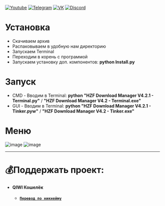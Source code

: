 [![Youtube](https://user-images.githubusercontent.com/64781822/185656066-cdb875f1-ade6-4499-ae50-79a4f61fdc3e.png)](https://www.youtube.com/c/HZFYT/) [![Telegram](https://user-images.githubusercontent.com/64781822/185657127-657c530b-3849-4931-ab91-63d6f0508330.png)](https://t.me/hzfnews) [![VK](https://user-images.githubusercontent.com/64781822/185657778-21a240e2-da1f-4b72-b37e-447c9adebfcb.png)](https://vk.com/hzforum1) [![Discord](https://user-images.githubusercontent.com/64781822/185659753-b997c6db-c91a-42c0-8876-6826d46568ba.png)](https://discord.com/invite/7bneGfUS5h)

# Установка
* Скачиваем архив
* Распаковываем в удобную нам директорию
* Запускаем Terminal
* Переходим в корень с программой
* Запускаем установку доп. компонентов: **python Install.py**

# Запуск
* CMD - Вводим в Terminal: **python "HZF Download Manager V4.2.1 - Terminal.py"** / **"HZF Download Manager V4.2 - Terminal.exe"**
* GUI - Вводим в Terminal: **python "HZF Download Manager V4.2.1 - Tinker.pyw"** / **"HZF Download Manager V4.2 - Tinker.exe"**

# Меню

![image](https://i.imgur.com/M4BtvRz.png)
![image](https://i.imgur.com/Yapnx8y.png)

___
# 💰Поддержать проект:

+ #### **QIWI Кошелёк**
  + [**`Перевод по никнейму`**](https://qiwi.com/n/AVENCORESDONATE)
